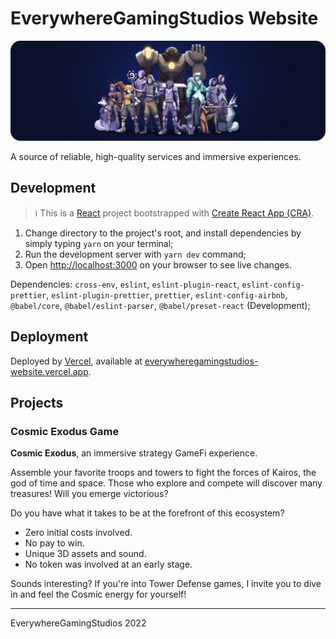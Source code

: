 # EverywhereGamingStudios Website

![header](header.webp)

A source of reliable, high-quality services and immersive experiences.

## Development

> :information_source: This is a [React](https://reactjs.org/) project bootstrapped with [Create React App (CRA)](https://create-react-app.dev/docs/getting-started).

1. Change directory to the project's root, and install dependencies by simply typing `yarn` on your terminal;
2. Run the development server with `yarn dev` command;
3. Open [http://localhost:3000](http://localhost:3000) on your browser to see live changes.

Dependencies: `cross-env`, `eslint`, `eslint-plugin-react`, `eslint-config-prettier`, `eslint-plugin-prettier`, `prettier`, `eslint-config-airbnb`, `@babel/core`, `@babel/eslint-parser`, `@babel/preset-react` (Development);

## Deployment

Deployed by [Vercel](https://vercel.com/), available at [everywheregamingstudios-website.vercel.app](https://everywheregamingstudios-website.vercel.app/).

## Projects

### Cosmic Exodus Game

**Cosmic Exodus**, an immersive strategy GameFi experience.

Assemble your favorite troops and towers to fight the forces of Kairos,
the god of time and space. Those who explore and compete will discover many treasures!
Will you emerge victorious?

Do you have what it takes to be at the forefront of this ecosystem?

* Zero initial costs involved.
* No pay to win.
* Unique 3D assets and sound.
* No token was involved at an early stage.

Sounds interesting? If you're into Tower Defense games, I invite you to dive in and feel the Cosmic energy for yourself!

---

EverywhereGamingStudios 2022
